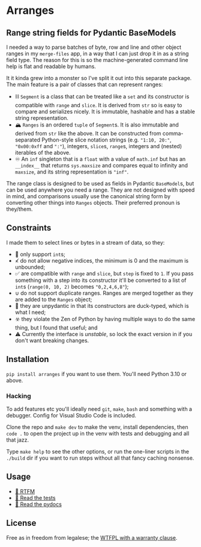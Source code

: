 # Arranges

## Range string fields for Pydantic BaseModels

I needed a way to parse batches of byte, row and line and other object ranges
in my `merge-files` app, in a way that I can just drop it in as a string field
type. The reason for this is so the machine-generated command line help is
flat and readable by humans.

It it kinda grew into a monster so I've split it out into this separate
package. The main feature is a pair of classes that can represent ranges:

* ⛓️ `Segment` is a class that can be treated like a `set` and its constructor is
  compatible with `range` and `slice`. It is derived from `str` so is easy to
  compare and serializes nicely. It is immutable, hashable and has a stable
  string representation.
* 🏔️ `Ranges` is an ordered `tuple` of `Segment`s. It is also immutable and
  derived from `str` like the above. It can be constructed from comma-separated
  Python-style slice notation strings (e.g. `"1:10, 20:"`, `"0x00:0xff` and
  `":"`), integers, `slice`s, `range`s, integers and (nested) iterables of the
  above.
* ♾️ An `inf` singleton that is a `float` with a value of `math.inf` but has an
  `__index__` that returns `sys.maxsize` and compares equal to infinity and
  `maxsize`, and its string representation is `"inf"`.

The range class is designed to be used as fields in Pydantic `BaseModel`s,
but can be used anywhere you need a range. They are not designed with speed in
mind, and comparisons usually use the canonical string form by converting other
things into `Ranges` objects. Their preferred pronoun is they/them.

## Constraints

I made them to select lines or bytes in a stream of data, so they:

* 🔢 only support `int`s;
* ≮ do not allow negative indices, the minimum is 0 and the maximum is
  unbounded;
* ✅ are compatible with `range` and `slice`, but `step` is fixed to `1`. If
  you pass something with a step into its constructor it'll be converted to
  a list of `int`s (`range(0, 10, 2)` becomes `"0,2,4,6,8"`);
* ∪ do not support duplicate ranges. Ranges are merged together as they are
  added to the `Ranges` object;
* 🐍 they are unpydantic in that its constructors are duck-typed, which is
  what I need;
* ☣️ they violate the Zen of Python by having multiple ways to do the same
  thing, but I found that useful; and
* ⚠️ Currently the interface is *unstable*, so lock the exact version in if
  you don't want breaking changes.

## Installation

`pip install arranges` if you want to use them. You'll need Python 3.10 or
above.

### Hacking

To add features etc you'll ideally need `git`, `make`, `bash` and something
with a debugger. Config for Visual Studio Code is included.

Clone the repo and `make dev` to make the venv, install dependencies, then
`code .` to open the project up in the venv with tests and debugging and all
that jazz.

Type `make help` to see the other options, or run the one-liner scripts in the
`./build` dir if you want to run steps without all that fancy caching nonsense.

## Usage

* [📖 RTFM](https://bitplane.net/dev/python/arranges/)
* [🧪 Read the tests](https://github.com/bitplane/arranges/)
* [🐍 Read the pydocs](https://bitplane.net/dev/python/arranges/pydoc)

## License

Free as in freedom from legalese; the [WTFPL with a warranty clause](LICENSE.md).
